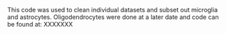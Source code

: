 This code was used to clean individual datasets and subset out microglia and astrocytes.
Oligodendrocytes were done at a later date and code can be found at: XXXXXXX
